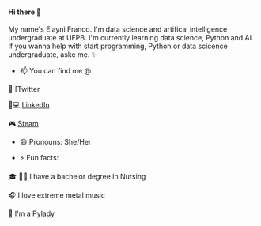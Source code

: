 #### Hi there 🌠

My name's Elayni Franco. I'm data science and artifical intelligence undergraduate at UFPB. I'm currently learning data science, Python and AI.
If you wanna help with start programming, Python or data scicence undergraduate, aske me. ✨

- 📫 You can find me @

🐣 [Twitter[](https://twitter.com/francoelayni)

👤💻 [LinkedIn](https://www.linkedin.com/in/elaynifranco/)

🎮 [Steam](https://steamcommunity.com/id/colddarkmatter/)

- 😄 Pronouns: She/Her

- ⚡ Fun facts:

🎓 :woman_health_worker: I have a bachelor degree in Nursing 

🎧 I love extreme metal music 

🐍 I'm a Pylady


